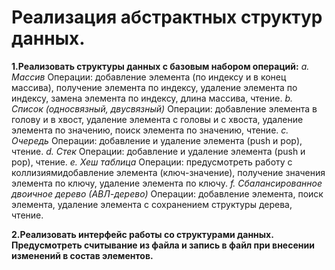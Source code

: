 # Реализация абстрактных структур данных.
**1.Реализовать структуры данных с базовым набором операций:**
*a. Массив*
Операции: добавление элемента (по индексу и в конец массива), получение элемента по индексу, удаление элемента по индексу, замена элемента по индексу, длина массива, чтение.
*b. Список (односвязный, двусвязный)* 
Операции: добавление элемента в голову и в хвост, удаление элемента с головы и с хвоста, удаление элемента по значению, поиск элемента по значению, чтение.
*c. Очередь* 
Операции: добавление и удаление элемента (push и pop), чтение.
*d. Стек* 
Операции: добавление и удаление элемента (push и pop), чтение.
*e. Хеш таблица* 
Операции: предусмотреть работу с коллизиямидобавление элемента (ключ-значение), получение значения элемента по ключу, удаление элемента по ключу.
*f. Сбалансированное двоичное дерево (АВЛ-дерево)* 
Операции: добавление элемента, поиск элемента, удаление элемента с сохранением структуры дерева, чтение. 
  
**2.Реализовать интерфейс работы со структурами данных. Предусмотреть считывание из файла и запись в файл при внесении изменений в состав элементов.**

